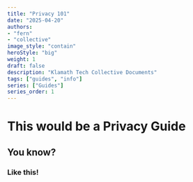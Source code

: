 ```yaml
---
title: "Privacy 101"
date: "2025-04-20"
authors:
- "fern"
- "collective"
image_style: "contain"
heroStyle: "big"
weight: 1
draft: false
description: "Klamath Tech Collective Documents"
tags: ["guides", "info"]
series: ["Guides"]
series_order: 1
---
```


# This would be a Privacy Guide

## You know?

### Like this!